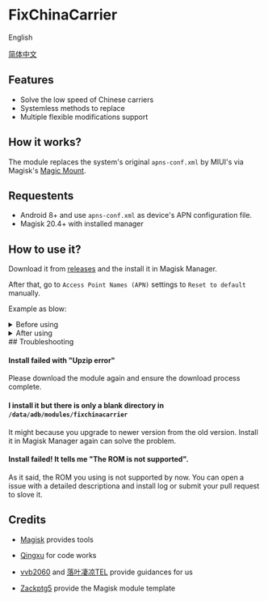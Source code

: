 # FixChinaCarrier
English

[简体中文](https://github.com/RiwiHow/FixChinaCarrier/blob/master/Doc/Chinese%20Simplified.md)

## Features

- Solve the low speed of Chinese carriers
- Systemless methods to replace
- Multiple flexible modifications support

## How it works?

The module replaces the system's original `apns-conf.xml` by MIUI's via Magisk's [Magic Mount](https://topjohnwu.github.io/Magisk/details.html#magic-mount).

## Requestents

- Android 8+ and use `apns-conf.xml` as device's APN configuration file.
- Magisk 20.4+ with installed manager

## How to use it?
Download it from [releases](https://github.com/RiwiHow/FixChinaCarrier/releases) and the install it in Magisk Manager.

After that, go to `Access Point Names (APN)` settings to `Reset to default` manually.

Example as blow:

<details>
<summary>Before using</summary>
<img src="Doc/images/3.png">
</details>

<details>
<summary>After using</summary>
<img src="Doc/images/1.png">
</details>
## Troubleshooting

#### Install failed with "Upzip error"

Please download the module again and ensure the download process complete.

#### I install it but there is only a blank directory in `/data/adb/modules/fixchinacarrier`

It might because you upgrade to newer version from the old version. Install it in Magisk Manager again can solve the problem.

#### Install failed! It tells me "The ROM is not supported".

As it said, the ROM you using is not supported by now. You can open a issue with a detailed descriptiona and install log or submit your pull request to slove it. 

## Credits

* [Magisk](https://github.com/topjohnwu/Magisk) provides tools

* [Qingxu](https://github.com/RimuruW) for code works

* [vvb2060](https://github.com/vvb2060) and [落叶凄凉TEL](http://www.coolapk.com/u/2277637) provide guidances for us

* [Zackptg5](https://forum.xda-developers.com/m/zackptg5.6037748/) provide the Magisk module template

